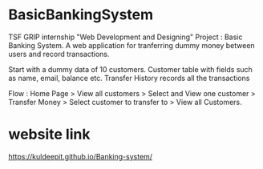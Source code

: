 # BasicBankingSystem
TSF GRIP internship "Web Development and Designing" Project : Basic Banking System. 
A web application for tranferring dummy money between users and record transactions.

Start with a dummy data of 10 customers.
Customer table with fields such as name, email, balance etc.
Transfer History records all the transactions

Flow : Home Page > View all customers > Select and View one customer > Transfer Money > Select customer to transfer to > View all Customers.

# website link
https://kuldeepit.github.io/Banking-system/
